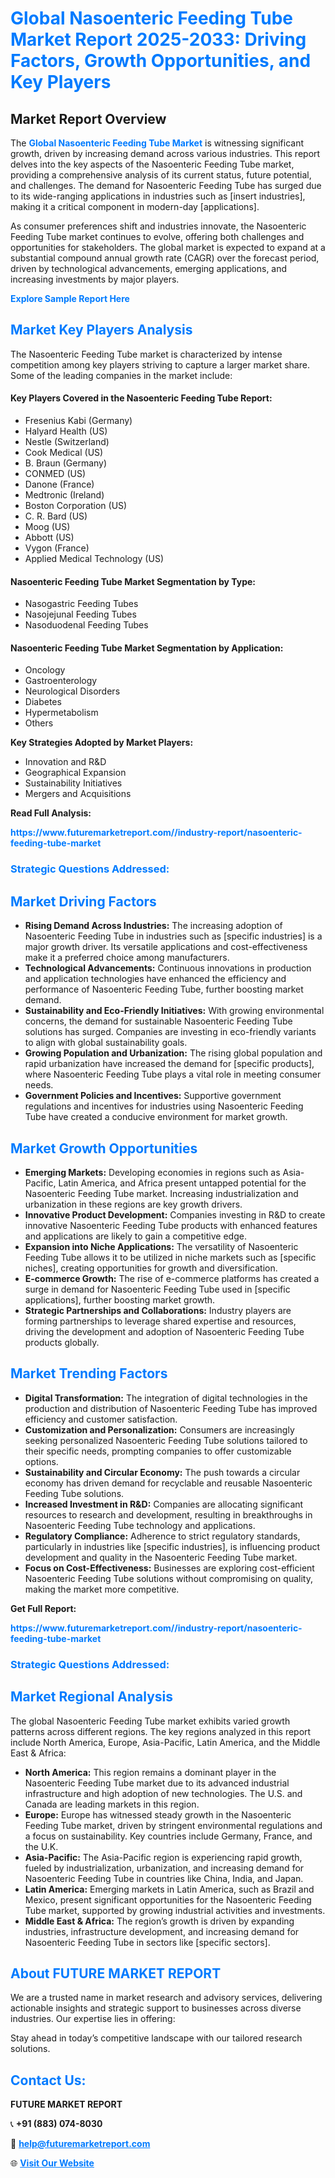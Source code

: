 <h1 style="color: #007BFF;">Global Nasoenteric Feeding Tube Market Report 2025-2033: Driving Factors, Growth Opportunities, and Key Players</h1>

<section id="overview">
<h2>Market Report Overview</h2>
<p>The <a href="https://www.futuremarketreport.com//industry-report/nasoenteric-feeding-tube-market" style="color: #007BFF; text-decoration: none;"><strong>Global Nasoenteric Feeding Tube Market</strong></a> is witnessing significant growth, driven by increasing demand across various industries. This report delves into the key aspects of the Nasoenteric Feeding Tube market, providing a comprehensive analysis of its current status, future potential, and challenges. The demand for Nasoenteric Feeding Tube has surged due to its wide-ranging applications in industries such as [insert industries], making it a critical component in modern-day [applications].</p>
<p>As consumer preferences shift and industries innovate, the Nasoenteric Feeding Tube market continues to evolve, offering both challenges and opportunities for stakeholders. The global market is expected to expand at a substantial compound annual growth rate (CAGR) over the forecast period, driven by technological advancements, emerging applications, and increasing investments by major players.</p>
</section>

<section id="overview">
<p><a href="https://www.futuremarketreport.com//request-sample/reportId=85070" style="color: #007BFF; text-decoration: none;"><strong>Explore Sample Report Here</strong></a></p>
</section>

<section id="key-players">
<h2 style="color: #007BFF;">Market Key Players Analysis</h2>
<p>The Nasoenteric Feeding Tube market is characterized by intense competition among key players striving to capture a larger market share. Some of the leading companies in the market include:</p>
<h4>Key Players Covered in the Nasoenteric Feeding Tube Report:</h4>
<ul><li>Fresenius Kabi (Germany)</li><li>Halyard Health (US)</li><li>Nestle (Switzerland)</li><li>Cook Medical (US)</li><li>B. Braun (Germany)</li><li>CONMED (US)</li><li>Danone (France)</li><li>Medtronic (Ireland)</li><li>Boston Corporation (US)</li><li>C. R. Bard (US)</li><li>Moog (US)</li><li>Abbott (US)</li><li>Vygon (France)</li><li>Applied Medical Technology (US)</li></ul>
<h4>Nasoenteric Feeding Tube Market Segmentation by Type:</h4>
<ul><li>Nasogastric Feeding Tubes</li><li>Nasojejunal Feeding Tubes</li><li>Nasoduodenal Feeding Tubes</li></ul>

<h4>Nasoenteric Feeding Tube Market Segmentation by Application:</h4>
<ul><li>Oncology</li><li>Gastroenterology</li><li>Neurological Disorders</li><li>Diabetes</li><li>Hypermetabolism</li><li>Others</li></ul>
<p><strong>Key Strategies Adopted by Market Players:</strong></p>
<ul>
<li>Innovation and R&D</li>
<li>Geographical Expansion</li>
<li>Sustainability Initiatives</li>
<li>Mergers and Acquisitions</li>
</ul>
</section>

<section>
<p><strong>Read Full Analysis: </strong></p><a href="https://www.futuremarketreport.com//industry-report/nasoenteric-feeding-tube-market" style="color: #007BFF; text-decoration: none;"><strong>https://www.futuremarketreport.com//industry-report/nasoenteric-feeding-tube-market</strong></a>
<h3 style="color: #007BFF;">Strategic Questions Addressed:</h3>
</section>

<section id="driving-factors">
<h2 style="color: #007BFF;">Market Driving Factors</h2>
<ul>
<li><strong>Rising Demand Across Industries:</strong> The increasing adoption of Nasoenteric Feeding Tube in industries such as [specific industries] is a major growth driver. Its versatile applications and cost-effectiveness make it a preferred choice among manufacturers.</li>
<li><strong>Technological Advancements:</strong> Continuous innovations in production and application technologies have enhanced the efficiency and performance of Nasoenteric Feeding Tube, further boosting market demand.</li>
<li><strong>Sustainability and Eco-Friendly Initiatives:</strong> With growing environmental concerns, the demand for sustainable Nasoenteric Feeding Tube solutions has surged. Companies are investing in eco-friendly variants to align with global sustainability goals.</li>
<li><strong>Growing Population and Urbanization:</strong> The rising global population and rapid urbanization have increased the demand for [specific products], where Nasoenteric Feeding Tube plays a vital role in meeting consumer needs.</li>
<li><strong>Government Policies and Incentives:</strong> Supportive government regulations and incentives for industries using Nasoenteric Feeding Tube have created a conducive environment for market growth.</li>
</ul>
</section>

<section id="growth-opportunities">
<h2 style="color: #007BFF;">Market Growth Opportunities</h2>
<ul>
<li><strong>Emerging Markets:</strong> Developing economies in regions such as Asia-Pacific, Latin America, and Africa present untapped potential for the Nasoenteric Feeding Tube market. Increasing industrialization and urbanization in these regions are key growth drivers.</li>
<li><strong>Innovative Product Development:</strong> Companies investing in R&D to create innovative Nasoenteric Feeding Tube products with enhanced features and applications are likely to gain a competitive edge.</li>
<li><strong>Expansion into Niche Applications:</strong> The versatility of Nasoenteric Feeding Tube allows it to be utilized in niche markets such as [specific niches], creating opportunities for growth and diversification.</li>
<li><strong>E-commerce Growth:</strong> The rise of e-commerce platforms has created a surge in demand for Nasoenteric Feeding Tube used in [specific applications], further boosting market growth.</li>
<li><strong>Strategic Partnerships and Collaborations:</strong> Industry players are forming partnerships to leverage shared expertise and resources, driving the development and adoption of Nasoenteric Feeding Tube products globally.</li>
</ul>
</section>

<section id="trending-factors">
<h2 style="color: #007BFF;">Market Trending Factors</h2>
<ul>
<li><strong>Digital Transformation:</strong> The integration of digital technologies in the production and distribution of Nasoenteric Feeding Tube has improved efficiency and customer satisfaction.</li>
<li><strong>Customization and Personalization:</strong> Consumers are increasingly seeking personalized Nasoenteric Feeding Tube solutions tailored to their specific needs, prompting companies to offer customizable options.</li>
<li><strong>Sustainability and Circular Economy:</strong> The push towards a circular economy has driven demand for recyclable and reusable Nasoenteric Feeding Tube solutions.</li>
<li><strong>Increased Investment in R&D:</strong> Companies are allocating significant resources to research and development, resulting in breakthroughs in Nasoenteric Feeding Tube technology and applications.</li>
<li><strong>Regulatory Compliance:</strong> Adherence to strict regulatory standards, particularly in industries like [specific industries], is influencing product development and quality in the Nasoenteric Feeding Tube market.</li>
<li><strong>Focus on Cost-Effectiveness:</strong> Businesses are exploring cost-efficient Nasoenteric Feeding Tube solutions without compromising on quality, making the market more competitive.</li>
</ul>
</section>

<section>
<p><strong>Get Full Report: </strong></p><a href="https://www.futuremarketreport.com//industry-report/nasoenteric-feeding-tube-market" style="color: #007BFF; text-decoration: none;"><strong>https://www.futuremarketreport.com//industry-report/nasoenteric-feeding-tube-market</strong></a>
<h3 style="color: #007BFF;">Strategic Questions Addressed:</h3>
</section>


<section id="regional-analysis">
<h2 style="color: #007BFF;">Market Regional Analysis</h2>
<p>The global Nasoenteric Feeding Tube market exhibits varied growth patterns across different regions. The key regions analyzed in this report include North America, Europe, Asia-Pacific, Latin America, and the Middle East & Africa:</p>
<ul>
<li><strong>North America:</strong> This region remains a dominant player in the Nasoenteric Feeding Tube market due to its advanced industrial infrastructure and high adoption of new technologies. The U.S. and Canada are leading markets in this region.</li>
<li><strong>Europe:</strong> Europe has witnessed steady growth in the Nasoenteric Feeding Tube market, driven by stringent environmental regulations and a focus on sustainability. Key countries include Germany, France, and the U.K.</li>
<li><strong>Asia-Pacific:</strong> The Asia-Pacific region is experiencing rapid growth, fueled by industrialization, urbanization, and increasing demand for Nasoenteric Feeding Tube in countries like China, India, and Japan.</li>
<li><strong>Latin America:</strong> Emerging markets in Latin America, such as Brazil and Mexico, present significant opportunities for the Nasoenteric Feeding Tube market, supported by growing industrial activities and investments.</li>
<li><strong>Middle East & Africa:</strong> The region’s growth is driven by expanding industries, infrastructure development, and increasing demand for Nasoenteric Feeding Tube in sectors like [specific sectors].</li>
</ul>
</section>

<footer>
<h2 style="color: #007BFF;">About FUTURE MARKET REPORT</h2>
<p>We are a trusted name in market research and advisory services, delivering actionable insights and strategic support to businesses across diverse industries. Our expertise lies in offering:</p>

<p>Stay ahead in today’s competitive landscape with our tailored research solutions.</p>

<h2 style="color: #007BFF;">Contact Us:</h2>
<p><strong>FUTURE MARKET REPORT</strong></p>
<p>📞 <strong>+91 (883) 074-8030</strong></p>
<p>📧 <strong><a href="mailto:help@futuremarketreport.com" style="color: #007BFF;">help@futuremarketreport.com</a></strong></p>
<p>🌐 <strong><a href="https://www.futuremarketreport.com/" style="color: #007BFF;">Visit Our Website</a></strong></p>
</footer>